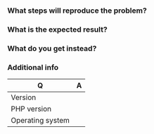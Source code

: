 

### What steps will reproduce the problem?

### What is the expected result?

### What do you get instead?


### Additional info

| Q                | A
| ---------------- | ---
| Version          | 
| PHP version      | 
| Operating system |
